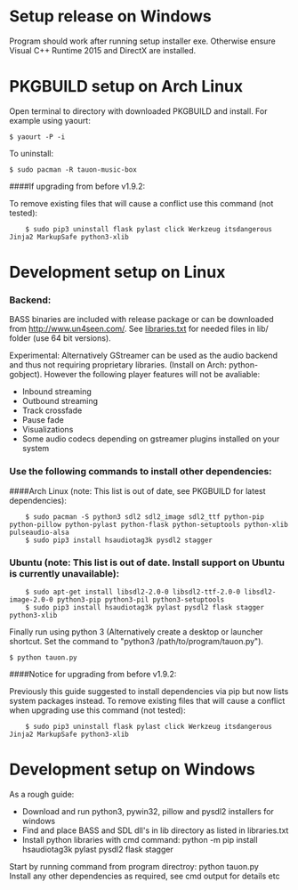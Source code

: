# Setup release on Windows

Program should work after running setup installer exe. Otherwise ensure Visual C++ Runtime 2015 and DirectX are installed.

	
# PKGBUILD setup on Arch Linux

Open terminal to directory with downloaded PKGBUILD and install. For example using yaourt:

    $ yaourt -P -i

To uninstall:

    $ sudo pacman -R tauon-music-box
 
####If upgrading from before v1.9.2: 

To remove existing files that will cause a conflict use this command (not tested):  
   
        $ sudo pip3 uninstall flask pylast click Werkzeug itsdangerous Jinja2 MarkupSafe python3-xlib
 
 
# Development setup on Linux

### Backend:

BASS binaries are included with release package or can be downloaded from http://www.un4seen.com/. See [libraries.txt](libraries.txt) for needed files in lib/ folder (use 64 bit versions).

Experimental: Alternatively GStreamer can be used as the audio backend and thus not requiring proprietary libraries. (Install on Arch: python-gobject). However the following player features will not be avaliable:

 - Inbound streaming
 - Outbound streaming
 - Track crossfade
 - Pause fade
 - Visualizations
 - Some audio codecs depending on gstreamer plugins installed on your system

### Use the following commands to install other dependencies:


####Arch Linux (note: This list is out of date, see PKGBUILD for latest dependencies):

        $ sudo pacman -S python3 sdl2 sdl2_image sdl2_ttf python-pip python-pillow python-pylast python-flask python-setuptools python-xlib pulseaudio-alsa
        $ sudo pip3 install hsaudiotag3k pysdl2 stagger
	
### Ubuntu (note: This list is out of date. Install support on Ubuntu is currently unavailable):

        $ sudo apt-get install libsdl2-2.0-0 libsdl2-ttf-2.0-0 libsdl2-image-2.0-0 python3-pip python3-pil python3-setuptools
        $ sudo pip3 install hsaudiotag3k pylast pysdl2 flask stagger python3-xlib

Finally run using python 3 (Alternatively create a desktop or launcher shortcut. Set the command to "python3 /path/to/program/tauon.py").

    $ python tauon.py


####Notice for upgrading from before v1.9.2: 

Previously this guide suggested to install dependencies via pip but now lists system packages instead. To remove existing files that will cause a conflict when upgrading use this command (not tested):  
   
        $ sudo pip3 uninstall flask pylast click Werkzeug itsdangerous Jinja2 MarkupSafe python3-xlib



# Development setup on Windows

As a rough guide:

- Download and run python3, pywin32, pillow and pysdl2 installers for windows
- Find and place BASS and SDL dll's in lib directory as listed in libraries.txt
- Install python libraries with cmd command: python -m pip install hsaudiotag3k pylast pysdl2 flask stagger

Start by running command from program directroy: python tauon.py  
Install any other dependencies as required, see cmd output for details etc

